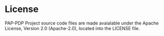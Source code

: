 # License

PAP-PDP Project source code files are made avaialable under the Apache License, Version 2.0 (Apache-2.0), located into the LICENSE file.

